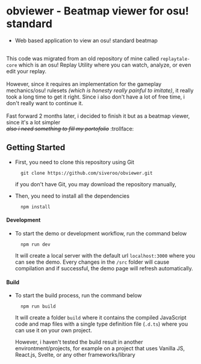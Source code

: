 # obviewer - Beatmap viewer for osu! standard
- Web based application to view an osu! standard beatmap

\
This code was migrated from an old repository of mine called `replaytale-core` which is an osu! Replay Utility where you can watch, analyze, or even edit your replay.
\
\
However, since it requires an implementation for the gameplay mechanics/osu! rulesets _(which is honesty really painful to imitate)_, 
it really took a long time to get it right. Since i also don't have a lot of free time, i don't really want to continue it.
\
\
Fast forward 2 months later, i decided to finish it but as a beatmap viewer, since it's a lot simpler\
~~*also i need something to fill my portofolio*~~ :trollface:

## Getting Started

- First, you need to clone this repository using Git

		git clone https://github.com/siveroo/obviewer.git

	if you don't have Git, you may download the repository manually,

- Then, you need to install all the dependencies 

		npm install

#### Development
- To start the demo or development workflow, run the command below

		npm run dev

	It will create a local server with the default url `localhost:3000` where you can see the demo. Every changes in the `/src` folder will cause compilation and if successful, the demo page will refresh automatically.

#### Build
- To start the build process, run the command below

		npm run build

	It will create a folder `build` where it contains the compiled JavaScript code and map files with a single type definition file (`.d.ts`) where you can use it on your own project.
	
	However, i haven't tested the build result in another environtment/projects, for example on a project that uses Vanilla JS, React.js, Svelte, or any other frameworks/library
